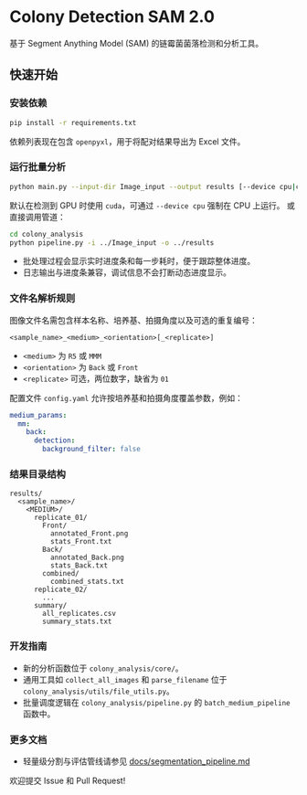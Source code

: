 # Colony Detection SAM 2.0

基于 Segment Anything Model (SAM) 的链霉菌菌落检测和分析工具。

## 快速开始

### 安装依赖
```bash
pip install -r requirements.txt
```
依赖列表现在包含 `openpyxl`，用于将配对结果导出为 Excel 文件。

### 运行批量分析
```bash
python main.py --input-dir Image_input --output results [--device cpu|cuda]
```
默认在检测到 GPU 时使用 `cuda`，可通过 `--device cpu` 强制在 CPU 上运行。
或直接调用管道：
```bash
cd colony_analysis
python pipeline.py -i ../Image_input -o ../results
```
- 批处理过程会显示实时进度条和每一步耗时，便于跟踪整体进度。
- 日志输出与进度条兼容，调试信息不会打断动态进度显示。

### 文件名解析规则
图像文件名需包含样本名称、培养基、拍摄角度以及可选的重复编号：
```
<sample_name>_<medium>_<orientation>[_<replicate>]
```
- `<medium>` 为 `R5` 或 `MMM`
- `<orientation>` 为 `Back` 或 `Front`
- `<replicate>` 可选，两位数字，缺省为 `01`

配置文件 `config.yaml` 允许按培养基和拍摄角度覆盖参数，例如：

```yaml
medium_params:
  mm:
    back:
      detection:
        background_filter: false
```

### 结果目录结构
```
results/
  <sample_name>/
    <MEDIUM>/
      replicate_01/
        Front/
          annotated_Front.png
          stats_Front.txt
        Back/
          annotated_Back.png
          stats_Back.txt
        combined/
          combined_stats.txt
      replicate_02/
        ...
      summary/
        all_replicates.csv
        summary_stats.txt
```

### 开发指南
- 新的分析函数位于 `colony_analysis/core/`。
- 通用工具如 `collect_all_images` 和 `parse_filename` 位于 `colony_analysis/utils/file_utils.py`。
- 批量调度逻辑在 `colony_analysis/pipeline.py` 的 `batch_medium_pipeline` 函数中。

### 更多文档
- 轻量级分割与评估管线请参见 [docs/segmentation_pipeline.md](docs/segmentation_pipeline.md)

欢迎提交 Issue 和 Pull Request!
